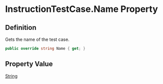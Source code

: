 # InstructionTestCase.Name Property
## Definition

Gets the name of the test case.

```c#
public override string Name { get; }
```

## Property Value

[String](https://learn.microsoft.com/en-gb/dotnet/api/System.String)
